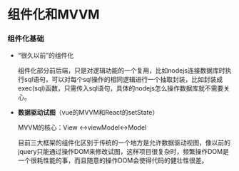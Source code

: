 # 组件化和MVVM

### 组件化基础

+ “很久以前”的组件化

  组件化部分前后端，只是对逻辑功能的一个复用，比如nodejs连接数据库时执行sql语句，可以对每个sql操作的相同逻辑进行一个抽取封装，比如封装成exec(sql)函数，只需传入sql语句，具体的nodejs怎么操作数据库就不需要关心。

+ **数据驱动试图**（vue的MVVM和React的setState）

  MVVM的核心：View <->viewModel<->Model

  目前三大框架的组件化区别于传统的一个地方是允许数据驱动视图，像以前的jquery只能通过操作DOM来修改试图，这样项目很复杂时，频繁操作DOM是一个很耗性能的事，而且随意的操作DOM会使得代码的健壮性很差。